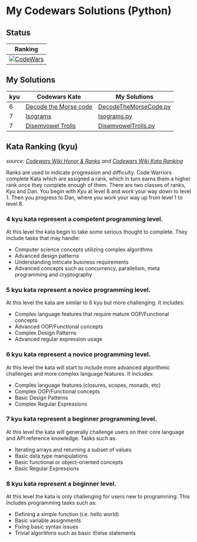 # My Codewars Solutions (Python)

## Status
| Ranking |
| --- |
| [![CodeWars](https://www.codewars.com/users/jeppestaerk/badges/micro)](https://www.codewars.com/users/jeppestaerk) |

<!--
| Ranking | Build | Quality |
| --- | --- | --- |
| [![CodeWars](https://www.codewars.com/users/jeppestaerk/badges/micro)](https://www.codewars.com/users/jeppestaerk) | [![CircleCI](https://circleci.com/gh/jeppestaerk/My-CodeWars-Solutions-Java.svg?style=svg)](https://circleci.com/gh/jeppestaerk/My-CodeWars-Solutions-Java) | [![Tests](https://sonarcloud.io/api/badges/measure?key=io.staerk%3Acodewars&metric=test_success_density)](https://sonarcloud.io/dashboard?id=io.staerk%3Acodewars) [![Coverage](https://sonarcloud.io/api/badges/measure?key=io.staerk%3Acodewars&metric=coverage)](https://sonarcloud.io/dashboard?id=io.staerk%3Acodewars) [![Duplications](https://sonarcloud.io/api/badges/measure?key=io.staerk%3Acodewars&metric=duplicated_lines_density)](https://sonarcloud.io/dashboard?id=io.staerk%3Acodewars)<br>[![Smells](https://sonarcloud.io/api/badges/measure?key=io.staerk%3Acodewars&metric=code_smells)](https://sonarcloud.io/dashboard?id=io.staerk%3Acodewars) [![Bugs](https://sonarcloud.io/api/badges/measure?key=io.staerk%3Acodewars&metric=bugs)](https://sonarcloud.io/dashboard?id=io.staerk%3Acodewars) [![Vulnerabilities](https://sonarcloud.io/api/badges/measure?key=io.staerk%3Acodewars&metric=vulnerabilities)](https://sonarcloud.io/dashboard?id=io.staerk%3Acodewars)<br>[![Sqale](https://sonarcloud.io/api/badges/measure?key=io.staerk%3Acodewars&metric=sqale_rating)](https://sonarcloud.io/dashboard?id=io.staerk%3Acodewars) [![Reliability](https://sonarcloud.io/api/badges/measure?key=io.staerk%3Acodewars&metric=reliability_rating)](https://sonarcloud.io/dashboard?id=io.staerk%3Acodewars) [![Security](https://sonarcloud.io/api/badges/measure?key=io.staerk%3Acodewars&metric=security_rating)](https://sonarcloud.io/dashboard?id=io.staerk%3Acodewars) |
-->
## My Solutions
| kyu | Codewars Kate | My Solutions |
| --- | --- | --- |
| 6 | [Decode the Morse code](https://www.codewars.com/kata/54b724efac3d5402db00065e) | [DecodeTheMorseCode.py](https://github.com/jeppestaerk/My-CodeWars-Solutions-Python/blob/master/kata/kyu6/DecodeTheMorseCode.py) |
| 7 | [Isograms](https://www.codewars.com/kata/54ba84be607a92aa900000f1) | [Isograms.py](https://github.com/jeppestaerk/My-CodeWars-Solutions-Python/blob/master/kata/kyu7/Isograms.py) |
| 7 | [Disemvowel Trolls](https://www.codewars.com/kata/52fba66badcd10859f00097e) | [DisemvowelTrolls.py](https://github.com/jeppestaerk/My-CodeWars-Solutions-Python/blob/master/kata/kyu7/DisemvowelTrolls.py) |

## Kata Ranking (kyu)
*source: [Codewars Wiki Honor & Ranks](https://github.com/Codewars/codewars.com/wiki/Honor-&-Ranks) and [Codewars Wiki Kata Ranking](https://github.com/Codewars/codewars.com/wiki/Kata-Ranking)*

Ranks are used to indicate progression and difficulty. Code Warriors complete Kata which are assigned a rank, which in turn earns them a higher rank once they complete enough of them. There are two classes of ranks, Kyu and Dan. You begin with Kyu at level 8 and work your way down to level 1. Then you progress to Dan, where you work your way up from level 1 to level 8.

<!--
### **1 kyu** kata represent a proficient programming level.

At this level kata are similar to 2 kyu but more challenging. They may include concepts such as:
* Advanced AI/machine learning algorithms
* Complex interpreters and compilers
* Complex Mini-programs with multiple feature requirements (such as a complete markdown parser)
-->
<!--
### **2 kyu** kata represent a proficient programming level.

At this level kata require a mature understanding of complex programming concepts - concepts such as:
* Complex AI/machine learning algorithms
* Reverse engineering techniques
* Basic interpreters and compilers
* Basic mini-programs with multiple feature requirements (such as a basic markdown parser)
-->
<!--
### **3 kyu** kata represent a competent programming level.

At this level the kata are similar to 4 kyu but are more challenging. They include tasks that may handle:
* Computer science concepts utilizing advanced algorithms
* Ability to implement advanced requirements in a scalable fashion
* Basic AI/machine learning algorithms
* Detailed usage of advanced concepts such as concurrency, parallelism and cryptography
-->
### **4 kyu** kata represent a competent programming level.

At this level the kata begin to take some serious thought to complete. They include tasks that may handle:
* Computer science concepts utilizing complex algorithms
* Advanced design patterns
* Understanding intricate business requirements
* Advanced concepts such as concurrency, parallelism, meta programming and cryptography

### **5 kyu** kata represent a novice programming level.

At this level the kata are similar to 6 kyu but more challenging. It includes:
* Complex language features that require mature OOP/Functional concepts
* Advanced OOP/Functional concepts
* Complex Design Patterns
* Advanced regular expression usage

### **6 kyu** kata represent a novice programming level.

At this level the kata will start to include more advanced algorithmic challenges and more complex language features. It includes:
* Complex language features (closures, scopes, monads, etc)
* Complex OOP/Functional concepts
* Basic Design Patterns
* Complex Regular Expressions

### **7 kyu** kata represent a beginner programming level.

At this level the kata will generally challenge users on their core language and API reference knowledge. Tasks such as:
* Iterating arrays and returning a subset of values
* Basic data type manipulations
* Basic functional or object-oriented concepts
* Basic Regular Expressions

### **8 kyu** kata represent a beginner level.

At this level the kata is only challenging for users new to programming. This includes programming tasks such as:
* Defining a simple function (i.e. hello world)
* Basic variable assignments
* Fixing basic syntax issues
* Trivial algorithms such as basic if/else statements
